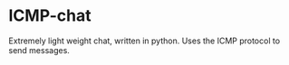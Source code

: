 # ICMP-chat
Extremely light weight chat, written in python. Uses the ICMP protocol to send messages.
